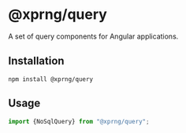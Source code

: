 # @xprng/query

A set of query components for Angular applications.

## Installation

```shell
npm install @xprng/query
```

## Usage

```typescript
import {NoSqlQuery} from "@xprng/query";
```
